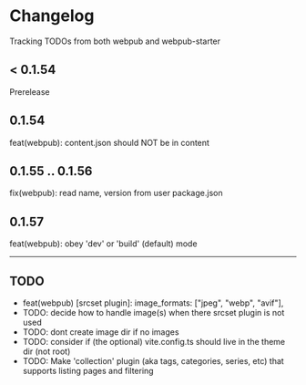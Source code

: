 # Changelog

Tracking TODOs from both webpub and webpub-starter

## < 0.1.54

Prerelease

## 0.1.54

feat(webpub): content.json should NOT be in content

## 0.1.55 .. 0.1.56

fix(webpub): read name, version from user package.json

## 0.1.57

feat(webpub): obey 'dev' or 'build' (default) mode

---

## TODO

- feat(webpub) [srcset plugin]: image_formats: ["jpeg", "webp", "avif"],
- TODO: decide how to handle image(s) when there srcset plugin is not used
- TODO: dont create image dir if no images
- TODO: consider if (the optional) vite.config.ts should live in the theme dir (not root)
- TODO: Make 'collection' plugin (aka tags, categories, series, etc) that supports listing pages and filtering
